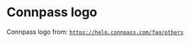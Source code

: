 # Connpass logo

Connpass logo from:
[`https://help.connpass.com/faq/others`](https://help.connpass.com/faq/others)
